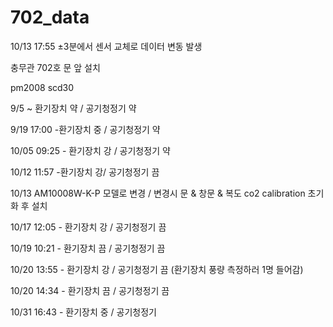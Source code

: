 # 702_data

10/13 17:55 ±3분에서 센서 교체로 데이터 변동 발생

충무관 702호 문 앞 설치

pm2008 scd30

9/5 ~ 환기장치 약 / 공기청정기 약

9/19 17:00 -환기장치 중 / 공기청정기 약

10/05 09:25 - 환기장치 강 / 공기청정기 약

10/12 11:57 -환기장치 강/ 공기청정기 끔

10/13 AM10008W-K-P 모델로 변경 / 변경시 문 & 창문 & 복도 co2 calibration 초기화 후 설치

10/17 12:05 - 환기장치 강 / 공기청정기 끔

10/19 10:21 - 환기장치 끔 / 공기청정기 끔

10/20 13:55 - 환기장치 강 / 공기청정기 끔  (환기장치 풍량 측정하러 1명 들어감)

10/20 14:34 - 환기장치 끔 / 공기청정기 끔

10/31 16:43 - 환기장치 중 / 공기청정기 
